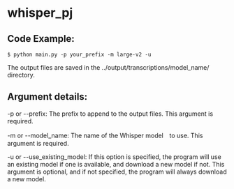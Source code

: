 # whisper_pj

## Code Example:
```
$ python main.py -p your_prefix -m large-v2 -u
```
The output files are saved in the ../output/transcriptions/model_name/ directory.

## Argument details:

-p or --prefix: The prefix to append to the output files. This argument is required.

-m or --model_name: The name of the Whisper model　to use. This argument is required.

-u or --use_existing_model: If this option is specified, the program will use an existing model if one is available, and download a new model if not. This argument is optional, and if not specified, the program will always download a new model.
